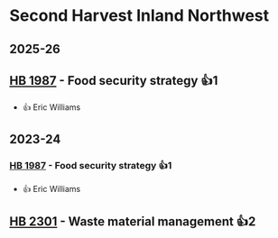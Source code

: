 # Second Harvest Inland Northwest
## 2025-26

## [HB 1987](/bill/2025-26/hb/1987/) - Food security strategy 👍1  
* 👍 Eric Williams

## 2023-24

### [HB 1987](/bill/2023-24/hb/1987/) - Food security strategy 👍1  
* 👍 Eric Williams

## [HB 2301](/bill/2023-24/hb/2301/) - Waste material management 👍2  
